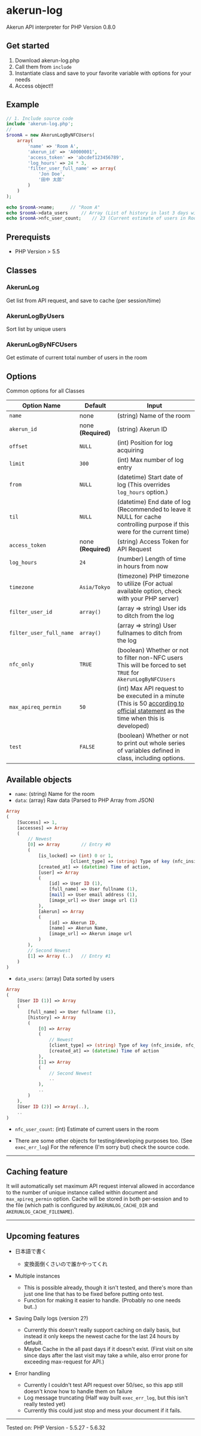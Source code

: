 # akerun-log
Akerun API interpreter for PHP
Version 0.8.0

## Get started

1. Download akerun-log.php
2. Call them from `include`
3. Instantiate class and save to your favorite variable with options for your needs
4. Access object!!

## Example

```php
// 1. Include source code
include 'akerun-log.php';
// 
$roomA = new AkerunLogByNFCUsers(
	array(
		'name' => 'Room A',
		'akerun_id' => 'A0000001',
		'access_token' => 'abcdef123456789',
		'log_hours' => 24 * 3,
		'filter_user_full_name' => array(
			'Jon Doe',
			'田中 太郎'
		)
	)
);

echo $roomA->name;		// "Room A"
echo $roomA->data_users		// Array (List of history in last 3 days without Mr.Jon and 田中-san)
echo $roomA->nfc_user_count;	// 23 (Current estimate of users in Room A besides Mr.Jon and 田中-san)
```

## Prerequists
- PHP Version > 5.5

## Classes
### AkerunLog
Get list from API request, and save to cache (per session/time)
### AkerunLogByUsers
Sort list by unique users
### AkerunLogByNFCUsers
Get estimate of current total number of users in the room

## Options
Common options for all Classes

| Option Name | Default | Input |
| ----------- | ------- | ----- |
| `name` | none | (string) Name of the room |
| `akerun_id` | none **(Required)** |  (string) Akerun ID |
| `offset` | `NULL` |  (int) Position for log acquiring |
| `limit` | `300` | (int) Max number of log entry |
| `from` | `NULL` | (datetime) Start date of log (This overrides `log_hours` option.) |
| `til` | `NULL` | (datetime) End date of log (Recommended to leave it NULL for cache controlling purpose if this were for the current time) |
| `access_token` | none **(Required)** |  (string) Access Token for API Request |
| `log_hours` | `24` | (number) Length of time in hours from now |
| `timezone` | `Asia/Tokyo` | (timezone) PHP timezone to utilize (For actual available option, check with your PHP server) |
| `filter_user_id` | `array()` | (array => string) User ids to ditch from the log |
| `filter_user_full_name` | `array()` | (array => string) User fullnames to ditch from the log |
| `nfc_only` | `TRUE` | (boolean) Whether or not to filter non-NFC users <br>This will be forced to set `TRUE` for `AkerunLogByNFCUsers` |
| `max_apireq_permin` | `50` | (int) Max API request to be executed in a minute (This is 50 [according to official statement](https://photosynth-inc.github.io/apidocs.html#api%E3%81%AE%E3%83%AA%E3%82%AF%E3%82%A8%E3%82%B9%E3%83%88%E5%88%B6%E9%99%90%E3%81%AF%E3%81%82%E3%82%8A%E3%81%BE%E3%81%99%E3%81%8B) as the time when this is developed)
| `test` | `FALSE` | (boolean) Whether or not to print out whole series of variables defined in class, including options. |

## Available objects
- `name`: (string) Name for the room
- `data`: (array) Raw data (Parsed to PHP Array from JSON)
```php
Array
(
	[Success] => 1,
	[accesses] => Array
	(
		// Newest
		[0] => Array		// Entry #0
		(
			[is_locked] => (int) 0 or 1,
                    	[client_type] => (string) Type of key (nfc_inside, nfc_outside, hand, autolock..),
			[created_at] => (datetime) Time of action,
			[user] => Array
			(
			    [id] => User ID (1),
			    [full_name] => User fullname (1),
			    [mail] => User email address (1),
			    [image_url] => User image url (1)
			),
			[akerun] => Array
			(
			    [id] => Akerun ID,
			    [name] => Akerun Name,
			    [image_url] => Akerun image url
			)
		),
		// Second Newest
		[1] => Array (..)	// Entry #1
	)
)
```
- `data_users`: (array) Data sorted by users
```php
Array
(
	[User ID (1)] => Array
	(
		[full_name] => User fullname (1),
		[history] => Array
		(
			[0] => Array
			(
				// Newest
				[client_type] => (string) Type of key (nfc_inside, nfc_outside, hand, autolock..)
				[created_at] => (datetime) Time of action
			),
			[1] => Array
			(
				// Second Newest
				..
			),
			..
		)
	),
	[User ID (2)] => Array(..),
	..
)
```
- `nfc_user_count`: (int) Estimate of current users in the room

* There are some other objects for testing/developing purposes too. (See `exec_err_log`)
For the reference (I'm sorry but) check the source code.

- - - - - - - - - - - - - - - - - -

## Caching feature

It will automatically set maximum API request interval allowed in accordance to the number of unique instance called within document and `max_apireq_permin` option. Cache will be stored in both per-session and to the file (which path is configured by `AKERUNLOG_CACHE_DIR` and `AKERUNLOG_CACHE_FILENAME`).

- - - - - - - - - - - - - - - - - -

## Upcoming features

- 日本語で書く
	- 変換面倒くさいので誰かやってくれ

- Multiple instances
	- This is possible already, though it isn't tested, and there's more than just one line that has to be fixed before putting onto test.
	- Function for making it easier to handle. (Probably no one needs but..)

- Saving Daily logs (version 2?)
	- Currently this doesn't really support caching on daily basis, but instead it only keeps the newest cache for the last 24 hours by default.
	- Maybe Cache in the all past days if it doesn't exist. (First visit on site since days after the last visit may take a while, also error prone for exceeding max-request for API.)

- Error handling
	- Currently I couldn't test API request over 50/sec, so this app still doesn't know how to handle them on failure
	- Log message truncating (Half way built `exec_err_log`, but this isn't really tested yet)
	- Currently this could just stop and mess your document if it fails.

- - - - - - - - - - - - - - - - - -

Tested on:
PHP Version
	- 5.5.27
	- 5.6.32
